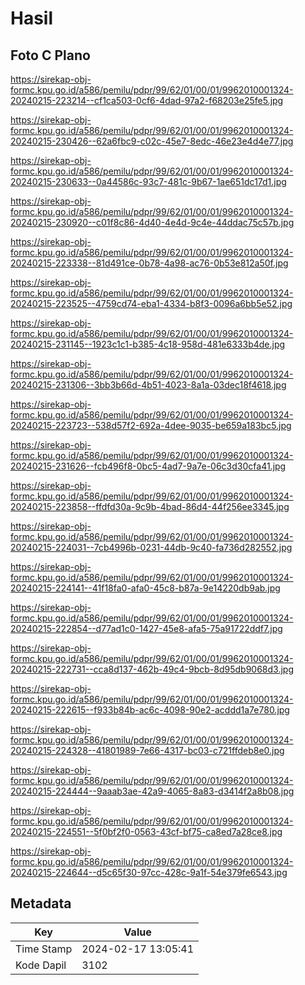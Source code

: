 # Hasil

## Foto C Plano

https://sirekap-obj-formc.kpu.go.id/a586/pemilu/pdpr/99/62/01/00/01/9962010001324-20240215-223214--cf1ca503-0cf6-4dad-97a2-f68203e25fe5.jpg

https://sirekap-obj-formc.kpu.go.id/a586/pemilu/pdpr/99/62/01/00/01/9962010001324-20240215-230426--62a6fbc9-c02c-45e7-8edc-46e23e4d4e77.jpg

https://sirekap-obj-formc.kpu.go.id/a586/pemilu/pdpr/99/62/01/00/01/9962010001324-20240215-230633--0a44586c-93c7-481c-9b67-1ae651dc17d1.jpg

https://sirekap-obj-formc.kpu.go.id/a586/pemilu/pdpr/99/62/01/00/01/9962010001324-20240215-230920--c01f8c86-4d40-4e4d-9c4e-44ddac75c57b.jpg

https://sirekap-obj-formc.kpu.go.id/a586/pemilu/pdpr/99/62/01/00/01/9962010001324-20240215-223338--81d491ce-0b78-4a98-ac76-0b53e812a50f.jpg

https://sirekap-obj-formc.kpu.go.id/a586/pemilu/pdpr/99/62/01/00/01/9962010001324-20240215-223525--4759cd74-eba1-4334-b8f3-0096a6bb5e52.jpg

https://sirekap-obj-formc.kpu.go.id/a586/pemilu/pdpr/99/62/01/00/01/9962010001324-20240215-231145--1923c1c1-b385-4c18-958d-481e6333b4de.jpg

https://sirekap-obj-formc.kpu.go.id/a586/pemilu/pdpr/99/62/01/00/01/9962010001324-20240215-231306--3bb3b66d-4b51-4023-8a1a-03dec18f4618.jpg

https://sirekap-obj-formc.kpu.go.id/a586/pemilu/pdpr/99/62/01/00/01/9962010001324-20240215-223723--538d57f2-692a-4dee-9035-be659a183bc5.jpg

https://sirekap-obj-formc.kpu.go.id/a586/pemilu/pdpr/99/62/01/00/01/9962010001324-20240215-231626--fcb496f8-0bc5-4ad7-9a7e-06c3d30cfa41.jpg

https://sirekap-obj-formc.kpu.go.id/a586/pemilu/pdpr/99/62/01/00/01/9962010001324-20240215-223858--ffdfd30a-9c9b-4bad-86d4-44f256ee3345.jpg

https://sirekap-obj-formc.kpu.go.id/a586/pemilu/pdpr/99/62/01/00/01/9962010001324-20240215-224031--7cb4996b-0231-44db-9c40-fa736d282552.jpg

https://sirekap-obj-formc.kpu.go.id/a586/pemilu/pdpr/99/62/01/00/01/9962010001324-20240215-224141--41f18fa0-afa0-45c8-b87a-9e14220db9ab.jpg

https://sirekap-obj-formc.kpu.go.id/a586/pemilu/pdpr/99/62/01/00/01/9962010001324-20240215-222854--d77ad1c0-1427-45e8-afa5-75a91722ddf7.jpg

https://sirekap-obj-formc.kpu.go.id/a586/pemilu/pdpr/99/62/01/00/01/9962010001324-20240215-222731--cca8d137-462b-49c4-9bcb-8d95db9068d3.jpg

https://sirekap-obj-formc.kpu.go.id/a586/pemilu/pdpr/99/62/01/00/01/9962010001324-20240215-222615--f933b84b-ac6c-4098-90e2-acddd1a7e780.jpg

https://sirekap-obj-formc.kpu.go.id/a586/pemilu/pdpr/99/62/01/00/01/9962010001324-20240215-224328--41801989-7e66-4317-bc03-c721ffdeb8e0.jpg

https://sirekap-obj-formc.kpu.go.id/a586/pemilu/pdpr/99/62/01/00/01/9962010001324-20240215-224444--9aaab3ae-42a9-4065-8a83-d3414f2a8b08.jpg

https://sirekap-obj-formc.kpu.go.id/a586/pemilu/pdpr/99/62/01/00/01/9962010001324-20240215-224551--5f0bf2f0-0563-43cf-bf75-ca8ed7a28ce8.jpg

https://sirekap-obj-formc.kpu.go.id/a586/pemilu/pdpr/99/62/01/00/01/9962010001324-20240215-224644--d5c65f30-97cc-428c-9a1f-54e379fe6543.jpg


## Metadata

| Key        | Value               |
| ---------- | ------------------- |
| Time Stamp | 2024-02-17 13:05:41 |
| Kode Dapil | 3102                |



